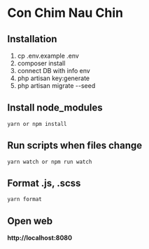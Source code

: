 # Con Chim Nau Chin

## Installation

1. cp .env.example .env
4. composer install
5. connect DB with info env
6. php artisan key:generate
7. php artisan migrate --seed

## Install node_modules

    yarn or npm install

## Run scripts when files change

    yarn watch or npm run watch

## Format .js, .scss

    yarn format

## Open web

**http://localhost:8080**
